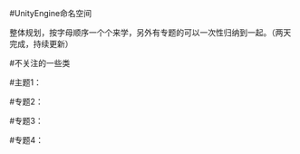 #UnityEngine命名空间

整体规划，按字母顺序一个个来学，另外有专题的可以一次性归纳到一起。（两天完成，持续更新）

#不关注的一些类


#主题1：


#专题2：


#专题3：


#专题4：

